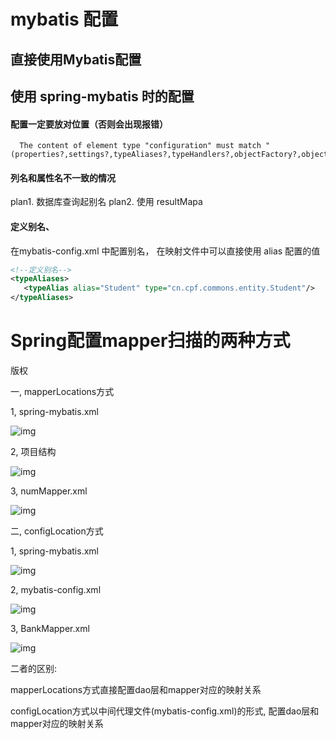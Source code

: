 # mybatis 配置

## 直接使用Mybatis配置

## 使用 spring-mybatis 时的配置




#### 配置一定要放对位置（否则会出现报错）

      The content of element type "configuration" must match "(properties?,settings?,typeAliases?,typeHandlers?,objectFactory?,objectWrapperFactory?,reflectorFactory?,plugins?,environments?,databaseIdProvider?,mappers?)".

#### 列名和属性名不一致的情况

   plan1. 数据库查询起别名
   plan2. 使用 resultMapa


#### 定义别名、
   在mybatis-config.xml 中配置别名， 在映射文件中可以直接使用 alias 配置的值
   ```XML
   <!--定义别名-->
   <typeAliases>
      <typeAlias alias="Student" type="cn.cpf.commons.entity.Student"/>
   </typeAliases>
   ```
####

# Spring配置mapper扫描的两种方式



版权

一, mapperLocations方式

1, spring-mybatis.xml

![img](https://gitee.com/cpfree/picture-warehouse/raw/master/pic/20210616103454.png)

2, 项目结构

![img](https://gitee.com/cpfree/picture-warehouse/raw/master/pic/20210616103502.png)

3, numMapper.xml

![img](https://gitee.com/cpfree/picture-warehouse/raw/master/pic/20210616103507.png)

二, configLocation方式

1, spring-mybatis.xml

![img](https://gitee.com/cpfree/picture-warehouse/raw/master/pic/20210616103511.png)

2, mybatis-config.xml

![img](https://gitee.com/cpfree/picture-warehouse/raw/master/pic/20210616103516.png)

3, BankMapper.xml

![img](https://gitee.com/cpfree/picture-warehouse/raw/master/pic/20210616103523.png)

二者的区别:

mapperLocations方式直接配置dao层和mapper对应的映射关系

configLocation方式以中间代理文件(mybatis-config.xml)的形式, 配置dao层和mapper对应的映射关系

